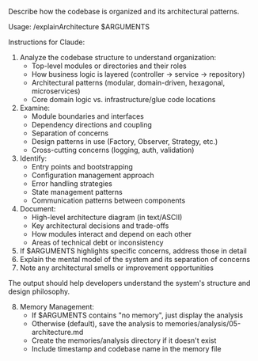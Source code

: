 Describe how the codebase is organized and its architectural patterns.

Usage: /explainArchitecture $ARGUMENTS

Instructions for Claude:
1. Analyze the codebase structure to understand organization:
   - Top-level modules or directories and their roles
   - How business logic is layered (controller → service → repository)
   - Architectural patterns (modular, domain-driven, hexagonal, microservices)
   - Core domain logic vs. infrastructure/glue code locations
2. Examine:
   - Module boundaries and interfaces
   - Dependency directions and coupling
   - Separation of concerns
   - Design patterns in use (Factory, Observer, Strategy, etc.)
   - Cross-cutting concerns (logging, auth, validation)
3. Identify:
   - Entry points and bootstrapping
   - Configuration management approach
   - Error handling strategies
   - State management patterns
   - Communication patterns between components
4. Document:
   - High-level architecture diagram (in text/ASCII)
   - Key architectural decisions and trade-offs
   - How modules interact and depend on each other
   - Areas of technical debt or inconsistency
5. If $ARGUMENTS highlights specific concerns, address those in detail
6. Explain the mental model of the system and its separation of concerns
7. Note any architectural smells or improvement opportunities

The output should help developers understand the system's structure and design philosophy.

8. Memory Management:
   - If $ARGUMENTS contains "no memory", just display the analysis
   - Otherwise (default), save the analysis to memories/analysis/05-architecture.md
   - Create the memories/analysis directory if it doesn't exist
   - Include timestamp and codebase name in the memory file
